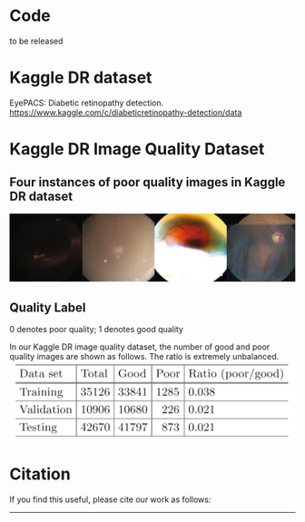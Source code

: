 # Code
to be released


# Kaggle DR dataset
EyePACS: Diabetic retinopathy detection. https://www.kaggle.com/c/diabeticretinopathy-detection/data


# Kaggle DR Image Quality Dataset
## Four instances of poor quality images in Kaggle DR dataset
![fig1](images/fig1.png)

## Quality Label
0 denotes poor quality;
1 denotes good quality

In our Kaggle DR image quality dataset, the number of good and poor quality images are shown as follows. The ratio is extremely unbalanced.
![table1](images/table1.png)


# Citation
If you find this useful, please cite our work as follows:
***
